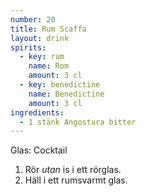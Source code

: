 ```yaml
---
number: 20
title: Rum Scaffa
layout: drink
spirits: 
  - key: rum
    name: Rom
    amount: 3 cl
  - key: benedictine
    name: Benedictine
    amount: 3 cl
ingredients: 
  - 1 stänk Angostura bitter
---
```



Glas: Cocktail

1) Rör *utan* is i ett rörglas.  
2) Häll i ett rumsvarmt glas.  